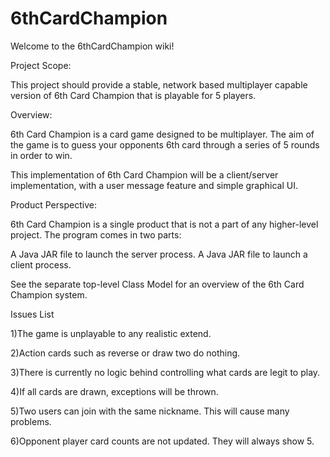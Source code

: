 6thCardChampion
===============
Welcome to the 6thCardChampion wiki!

Project Scope:

This project should provide a stable, network based multiplayer capable version of 6th Card Champion that is playable for 5 players.

Overview:

6th Card Champion is a card game designed to be multiplayer. The aim of the game is to guess your opponents 6th card through a series of 5 rounds in order to win.

This implementation of 6th Card Champion will be a client/server implementation, with a user message feature and simple graphical UI.

Product Perspective:

6th Card Champion is a single product that is not a part of any higher-level project. The program comes in two parts:

A Java JAR file to launch the server process. A Java JAR file to launch a client process.

See the separate top-level Class Model for an overview of the 6th Card Champion system.

Issues List

1)The game is unplayable to any realistic extend.

2)Action cards such as reverse or draw two do nothing.

3)There is currently no logic behind controlling what cards are legit to play.

4)If all cards are drawn, exceptions will be thrown.

5)Two users can join with the same nickname. This will cause many problems.

6)Opponent player card counts are not updated. They will always show 5.

